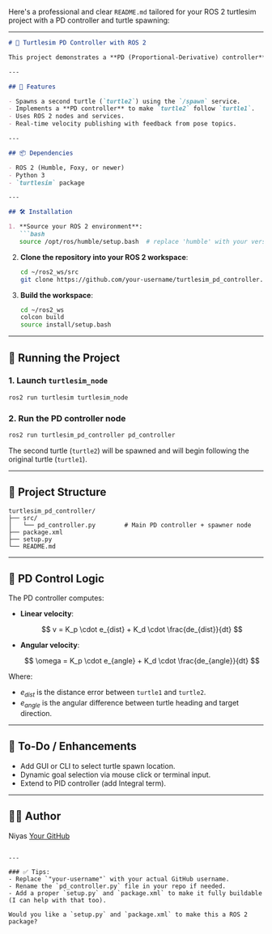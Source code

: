 Here's a professional and clear `README.md` tailored for your ROS 2 turtlesim project with a PD controller and turtle spawning:

---

````markdown
# 🐢 Turtlesim PD Controller with ROS 2

This project demonstrates a **PD (Proportional-Derivative) controller** in a ROS 2 environment using `turtlesim`. A second turtle is spawned at a specified location and follows the first turtle in real-time using a smooth PD-controlled velocity system.

---

## 🧠 Features

- Spawns a second turtle (`turtle2`) using the `/spawn` service.
- Implements a **PD controller** to make `turtle2` follow `turtle1`.
- Uses ROS 2 nodes and services.
- Real-time velocity publishing with feedback from pose topics.

---

## 📦 Dependencies

- ROS 2 (Humble, Foxy, or newer)
- Python 3
- `turtlesim` package

---

## 🛠 Installation

1. **Source your ROS 2 environment**:
   ```bash
   source /opt/ros/humble/setup.bash  # replace 'humble' with your version
````

2. **Clone the repository into your ROS 2 workspace**:

   ```bash
   cd ~/ros2_ws/src
   git clone https://github.com/your-username/turtlesim_pd_controller.git
   ```

3. **Build the workspace**:

   ```bash
   cd ~/ros2_ws
   colcon build
   source install/setup.bash
   ```

---

## 🚀 Running the Project

### 1. Launch `turtlesim_node`

```bash
ros2 run turtlesim turtlesim_node
```

### 2. Run the PD controller node

```bash
ros2 run turtlesim_pd_controller pd_controller
```

The second turtle (`turtle2`) will be spawned and will begin following the original turtle (`turtle1`).

---

## 📁 Project Structure

```
turtlesim_pd_controller/
├── src/
│   └── pd_controller.py        # Main PD controller + spawner node
├── package.xml
├── setup.py
└── README.md
```

---

## 🧮 PD Control Logic

The PD controller computes:

* **Linear velocity**:

  $$
  v = K_p \cdot e_{dist} + K_d \cdot \frac{de_{dist}}{dt}
  $$
* **Angular velocity**:

  $$
  \omega = K_p \cdot e_{angle} + K_d \cdot \frac{de_{angle}}{dt}
  $$

Where:

* $e_{dist}$ is the distance error between `turtle1` and `turtle2`.
* $e_{angle}$ is the angular difference between turtle heading and target direction.

---

## 🛑 To-Do / Enhancements

* Add GUI or CLI to select turtle spawn location.
* Dynamic goal selection via mouse click or terminal input.
* Extend to PID controller (add Integral term).

---

## 🧑‍💻 Author

Niyas 
[Your GitHub](https://github.com/niyassaleem)

```

---

### ✅ Tips:
- Replace `"your-username"` with your actual GitHub username.
- Rename the `pd_controller.py` file in your repo if needed.
- Add a proper `setup.py` and `package.xml` to make it fully buildable (I can help with that too).

Would you like a `setup.py` and `package.xml` to make this a ROS 2 package?
```
